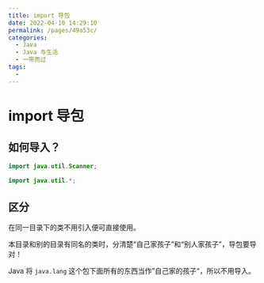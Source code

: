 ```yaml
---
title: import 导包
date: 2022-04-10 14:29:10
permalink: /pages/49a53c/
categories:
  - Java
  - Java 与生活
  - 一带而过
tags:
  - 
---
```

# import 导包

## 如何导入？

```Java
import java.util.Scanner;
```

```Java
import java.util.*;
```

## 区分

在同一目录下的类不用引入便可直接使用。

本目录和别的目录有同名的类时，分清楚“自己家孩子”和“别人家孩子”，导包要导对！

Java 将 `java.lang` 这个包下面所有的东西当作”自己家的孩子“，所以不用导入。

